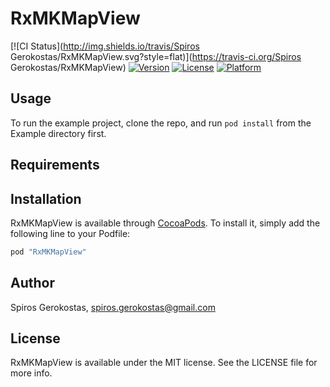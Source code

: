 # RxMKMapView

[![CI Status](http://img.shields.io/travis/Spiros Gerokostas/RxMKMapView.svg?style=flat)](https://travis-ci.org/Spiros Gerokostas/RxMKMapView)
[![Version](https://img.shields.io/cocoapods/v/RxMKMapView.svg?style=flat)](http://cocoapods.org/pods/RxMKMapView)
[![License](https://img.shields.io/cocoapods/l/RxMKMapView.svg?style=flat)](http://cocoapods.org/pods/RxMKMapView)
[![Platform](https://img.shields.io/cocoapods/p/RxMKMapView.svg?style=flat)](http://cocoapods.org/pods/RxMKMapView)

## Usage

To run the example project, clone the repo, and run `pod install` from the Example directory first.

## Requirements

## Installation

RxMKMapView is available through [CocoaPods](http://cocoapods.org). To install
it, simply add the following line to your Podfile:

```ruby
pod "RxMKMapView"
```

## Author

Spiros Gerokostas, spiros.gerokostas@gmail.com

## License

RxMKMapView is available under the MIT license. See the LICENSE file for more info.
